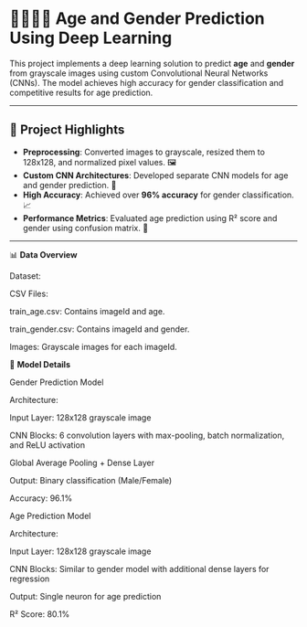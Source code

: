 # 👶👦👩‍🦳 Age and Gender Prediction Using Deep Learning

This project implements a deep learning solution to predict **age** and **gender** from grayscale images using custom Convolutional Neural Networks (CNNs). The model achieves high accuracy for gender classification and competitive results for age prediction.

---

## 🌟 Project Highlights

- **Preprocessing**: Converted images to grayscale, resized them to 128x128, and normalized pixel values. 🖼️
- **Custom CNN Architectures**: Developed separate CNN models for age and gender prediction. 🤖
- **High Accuracy**: Achieved over **96% accuracy** for gender classification. 📈
- **Performance Metrics**: Evaluated age prediction using R² score and gender using confusion matrix. 🎯

---

📊 **Data Overview**

Dataset:

CSV Files:

train_age.csv: Contains imageId and age.

train_gender.csv: Contains imageId and gender.

Images: Grayscale images for each imageId.

🤖 **Model Details**

Gender Prediction Model

Architecture:

Input Layer: 128x128 grayscale image

CNN Blocks: 6 convolution layers with max-pooling, batch normalization, and ReLU activation

Global Average Pooling + Dense Layer

Output: Binary classification (Male/Female)

Accuracy: 96.1%

Age Prediction Model

Architecture:

Input Layer: 128x128 grayscale image

CNN Blocks: Similar to gender model with additional dense layers for regression

Output: Single neuron for age prediction

R² Score: 80.1%
